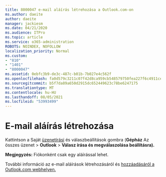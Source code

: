 ```yaml
---
title: 8000047 e-mail aláírás létrehozása a Outlook.com-on
ms.author: daeite
author: daeite
manager: jackiesm
ms.date: 04/21/2020
ms.audience: ITPro
ms.topic: article
ms.service: o365-administration
ROBOTS: NOINDEX, NOFOLLOW
localization_priority: Normal
ms.custom:
- "810"
- "1401"
- "8000047"
ms.assetid: 0ebfc3b9-de3c-487c-b01b-7b027e4c562f
ms.openlocfilehash: fa0d579c3211c07f42d8ca959cb548579750fea227f6c4911cea099ca66c1bca
ms.sourcegitcommit: b5f7da89a650d2915dc652449623c78be6247175
ms.translationtype: MT
ms.contentlocale: hu-HU
ms.lasthandoff: 08/05/2021
ms.locfileid: "53993499"
---
```

# <a name="how-to-create-an-email-signature"></a>E-mail aláírás létrehozása

Kattintson a Saját [üzenetírási](https://go.microsoft.com/fwlink/?linkid=2006164) és válaszbeállítások gombra (**Gépház** Az összes üzenet \> **Outlook** \> **Válasz írása és megválaszolása beállításra).**
  
 **Megjegyzés:** Fiókonként csak egy aláírással lehet.
  
További információ az e-mail aláírások létrehozásáról és [hozzáadásáról a Outlook.com webhelyen.](https://support.office.com/article/776d9006-abdf-444e-b5b7-a61821dff034?wt.mc_id=Office_Outlook_com_Alchemy)

